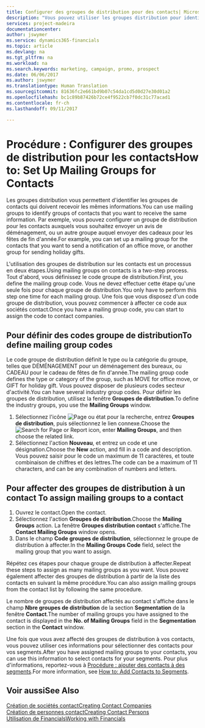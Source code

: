 ```yaml
---
title: Configurer des groupes de distribution pour des contacts| Microsoft Docs
description: "Vous pouvez utiliser les groupes distribution pour identifier les groupes contacts qui doivent recevoir les mêmes informations, par exemple, pour une campagne marketing ou une promotion."
services: project-madeira
documentationcenter: 
author: jswymer
ms.service: dynamics365-financials
ms.topic: article
ms.devlang: na
ms.tgt_pltfrm: na
ms.workload: na
ms.search.keywords: marketing, campaign, promo, prospect
ms.date: 06/06/2017
ms.author: jswymer
ms.translationtype: Human Translation
ms.sourcegitcommit: 81636fc2e661bd9b07c54da1cd5d0d27e30d01a2
ms.openlocfilehash: bc1c89b87426b72ce4f9522cb7f0dc31c77acad1
ms.contentlocale: fr-ch
ms.lasthandoff: 09/11/2017

---
```

# <a name="how-to-set-up-mailing-groups-for-contacts"></a><span data-ttu-id="20b56-103">Procédure : Configurer des groupes de distribution pour les contacts</span><span class="sxs-lookup"><span data-stu-id="20b56-103">How to: Set Up Mailing Groups for Contacts</span></span>
<span data-ttu-id="20b56-104">Les groupes distribution vous permettent d'identifier les groupes de contacts qui doivent recevoir les mêmes informations.</span><span class="sxs-lookup"><span data-stu-id="20b56-104">You can use mailing groups to identify groups of contacts that you want to receive the same information.</span></span> <span data-ttu-id="20b56-105">Par exemple, vous pouvez configurer un groupe de distribution pour les contacts auxquels vous souhaitez envoyer un avis de déménagement, ou un autre groupe auquel envoyer des cadeaux pour les fêtes de fin d'année.</span><span class="sxs-lookup"><span data-stu-id="20b56-105">For example, you can set up a mailing group for the contacts that you want to send a notification of an office move, or another group for sending holiday gifts.</span></span>

<span data-ttu-id="20b56-106">L'utilisation des groupes de distribution sur les contacts est un processus en deux étapes.</span><span class="sxs-lookup"><span data-stu-id="20b56-106">Using mailing groups on contacts is a two-step process.</span></span> <span data-ttu-id="20b56-107">Tout d'abord, vous définissez le code groupe de distribution.</span><span class="sxs-lookup"><span data-stu-id="20b56-107">First, you define the mailing group code.</span></span> <span data-ttu-id="20b56-108">Vous ne devez effectuer cette étape qu'une seule fois pour chaque groupe de distribution.</span><span class="sxs-lookup"><span data-stu-id="20b56-108">You only have to perform this step one time for each mailing group.</span></span> <span data-ttu-id="20b56-109">Une fois que vous disposez d'un code groupe de distribution, vous pouvez commencer à affecter ce code aux sociétés contact.</span><span class="sxs-lookup"><span data-stu-id="20b56-109">Once you have a mailing group code, you can start to assign the code to contact companies.</span></span>

## <a name="to-define-mailing-group-codes"></a><span data-ttu-id="20b56-110">Pour définir des codes groupe de distribution</span><span class="sxs-lookup"><span data-stu-id="20b56-110">To define mailing group codes</span></span>
<span data-ttu-id="20b56-111">Le code groupe de distribution définit le type ou la catégorie du groupe, telles que DÉMÉNAGEMENT pour un déménagement des bureaux, ou CADEAU pour le cadeau de fêtes de fin d'année.</span><span class="sxs-lookup"><span data-stu-id="20b56-111">The mailing group code defines the type or category of the group, such as MOVE for office move, or GIFT for holiday gift.</span></span> <span data-ttu-id="20b56-112">Vous pouvez disposer de plusieurs codes secteur d'activité.</span><span class="sxs-lookup"><span data-stu-id="20b56-112">You can have several industry group codes.</span></span> <span data-ttu-id="20b56-113">Pour définir les groupes de distribution, utilisez la fenêtre **Groupes de distribution**.</span><span class="sxs-lookup"><span data-stu-id="20b56-113">To define the industry groups, you use the **Mailing Groups** window.</span></span>

1. <span data-ttu-id="20b56-114">Sélectionnez l'icône ![Page ou état pour la recherche](media/ui-search/search_small.png "icône Page ou état pour la recherche"), entrez **Groupes de distribution**, puis sélectionnez le lien connexe.</span><span class="sxs-lookup"><span data-stu-id="20b56-114">Choose the ![Search for Page or Report](media/ui-search/search_small.png "Search for Page or Report icon") icon, enter **Mailing Groups**, and then choose the related link.</span></span>
2. <span data-ttu-id="20b56-115">Sélectionnez l'action **Nouveau**, et entrez un code et une désignation.</span><span class="sxs-lookup"><span data-stu-id="20b56-115">Choose the **New** action, and fill in a code and description.</span></span> <span data-ttu-id="20b56-116">Vous pouvez saisir pour le code un maximum de 11 caractères, et toute combinaison de chiffres et des lettres.</span><span class="sxs-lookup"><span data-stu-id="20b56-116">The code can be a maximum of 11 characters, and can be any combination of numbers and letters.</span></span>

## <span data-ttu-id="20b56-117"><a name="AssignMailGroupContact"></a> Pour affecter des groupes de distribution à un contact</span><span class="sxs-lookup"><span data-stu-id="20b56-117"><a name="AssignMailGroupContact"></a> To assign mailing groups to a contact</span></span>
1. <span data-ttu-id="20b56-118">Ouvrez le contact.</span><span class="sxs-lookup"><span data-stu-id="20b56-118">Open the contact.</span></span>
2. <span data-ttu-id="20b56-119">Sélectionnez l'action **Groupes de distribution**.</span><span class="sxs-lookup"><span data-stu-id="20b56-119">Choose the **Mailing Groups** action.</span></span> <span data-ttu-id="20b56-120">La fenêtre **Groupes distribution contact** s'affiche.</span><span class="sxs-lookup"><span data-stu-id="20b56-120">The **Contact Mailing Groups** window opens.</span></span>
3. <span data-ttu-id="20b56-121">Dans le champ **Code groupes de distribution**, sélectionnez le groupe de distribution à affecter.</span><span class="sxs-lookup"><span data-stu-id="20b56-121">In the **Mailing Groups Code** field, select the mailing group that you want to assign.</span></span>

<span data-ttu-id="20b56-122">Répétez ces étapes pour chaque groupe de distribution à affecter.</span><span class="sxs-lookup"><span data-stu-id="20b56-122">Repeat these steps to assign as many mailing groups as you want.</span></span> <span data-ttu-id="20b56-123">Vous pouvez également affecter des groupes de distribution à partir de la liste des contacts en suivant la même procédure.</span><span class="sxs-lookup"><span data-stu-id="20b56-123">You can also assign mailing groups from the contact list by following the same procedure.</span></span>

<span data-ttu-id="20b56-124">Le nombre de groupes de distribution affectés au contact s'affiche dans le champ **Nbre groupes de distribution** de la section **Segmentation** de la fenêtre **Contact**.</span><span class="sxs-lookup"><span data-stu-id="20b56-124">The number of mailing groups you have assigned to the contact is displayed in the **No. of Mailing Groups** field in the **Segmentation** section in the **Contact** window.</span></span>

<span data-ttu-id="20b56-125">Une fois que vous avez affecté des groupes de distribution à vos contacts, vous pouvez utiliser ces informations pour sélectionner des contacts pour vos segments.</span><span class="sxs-lookup"><span data-stu-id="20b56-125">After you have assigned mailing groups to your contacts, you can use this information to select contacts for your segments.</span></span> <span data-ttu-id="20b56-126">Pour plus d'informations, reportez-vous à [Procédure : ajouter des contacts à des segments](marketing-add-contact-segment.md).</span><span class="sxs-lookup"><span data-stu-id="20b56-126">For more information, see [How to: Add Contacts to Segments](marketing-add-contact-segment.md).</span></span>

## <a name="see-also"></a><span data-ttu-id="20b56-127">Voir aussi</span><span class="sxs-lookup"><span data-stu-id="20b56-127">See Also</span></span>
[<span data-ttu-id="20b56-128">Création de sociétés contact</span><span class="sxs-lookup"><span data-stu-id="20b56-128">Creating Contact Companies</span></span>](marketing-create-contact-companies.md)  
[<span data-ttu-id="20b56-129">Création de personnes contact</span><span class="sxs-lookup"><span data-stu-id="20b56-129">Creating Contact Persons</span></span>](marketing-create-contact-persons.md)  
[<span data-ttu-id="20b56-130">Utilisation de Financials</span><span class="sxs-lookup"><span data-stu-id="20b56-130">Working with Financials</span></span>](ui-work-product.md)

